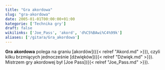 ```yaml
---
title: "Gra akordowa"
slug: "gra-akordowa"
date: 2005-01-01T00:00:00+01:00
kategorie: ['Technika gry']
draft: false
wikilinks: ['Joe_Pass', 'akord', 'd%C5%BAwi%C4%99k']
aliases: ['/gitara/Gra_akordowa']
---
```

**Gra akordowa** polega na graniu [akordów]({{< relref "Akord.md" >}}), czyli
kilku brzmiących jednocześnie [dźwięków]({{< relref "Dźwięk.md" >}}). Mistrzem
gry akordowej był [Joe Pass]({{< relref "Joe_Pass.md" >}}).

